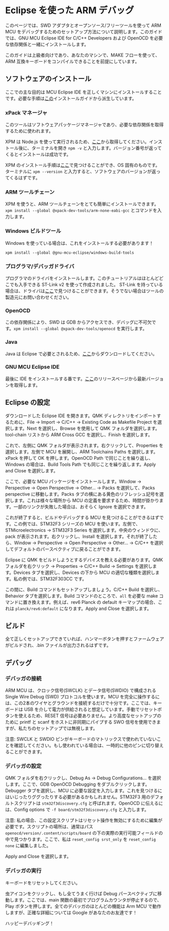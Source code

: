 # Eclipse を使った ARM デバッグ

<!---
  original document: 0.8.58:docs/arm_debugging.md
  git diff 0.8.58 HEAD -- docs/arm_debugging.md | cat
-->

このページでは、SWD アダプタとオープンソース/フリーツールを使って ARM MCU をデバッグするためのセットアップ方法について説明します。このガイドでは、GNU MCU Eclipse IDE for C/C++ Developers および OpenOCD を必要な依存関係と一緒にインストールします。

このガイドは上級者向けであり、あなたのマシンで、MAKE フローを使って、ARM 互換キーボードをコンパイルできることを前提にしています。

## ソフトウェアのインストール

ここでの主な目的は MCU Eclipse IDE を正しくマシンにインストールすることです。必要な手順は[この](https://gnu-mcu-eclipse.github.io/install/)インストールガイドから派生しています。

### xPack マネージャ

このツールはソフトウェアパッケージマネージャであり、必要な依存関係を取得するために使われます。

XPM は Node.js を使って実行されるため、[ここ](https://nodejs.org/en/)から取得してください。インストール後に、ターミナルを開き `npm -v` と入力します。バージョン番号が返ってくるとインストールは成功です。

XPM のインストール手順は[ここ](https://www.npmjs.com/package/xpm)で見つけることができ、OS 固有のものです。ターミナルに `xpm --version` と入力すると、ソフトウェアのバージョンが返ってくるはずです。

### ARM ツールチェーン

XPM を使うと、ARM ツールチェーンをとても簡単にインストールできます。`xpm install --global @xpack-dev-tools/arm-none-eabi-gcc` とコマンドを入力します。

### Windows ビルドツール

Windows を使っている場合は、これをインストールする必要があります！

`xpm install --global @gnu-mcu-eclipse/windows-build-tools`

### プログラマ/デバッガドライバ

プログラマのドライバをインストールします。このチュートリアルはほとんどどこでも入手できる ST-Link v2 を使って作成されました。
ST-Link を持っている場合は、ドライバは[ここ](https://www.st.com/en/development-tools/stsw-link009.html)で見つけることができます。そうでない場合はツールの製造元にお問い合わせください。

### OpenOCD

この依存関係により、SWD は GDB からアクセスでき、デバッグに不可欠です。`xpm install --global @xpack-dev-tools/openocd` を実行します。

### Java

Java は Eclipse で必要とされるため、[ここ](https://www.oracle.com/technetwork/java/javase/downloads/index.html)からダウンロードしてください。

### GNU MCU Eclipse IDE

最後に IDE をインストールする番です。[ここ](https://github.com/gnu-mcu-eclipse/org.eclipse.epp.packages/releases/)のリリースページから最新バージョンを取得します。

## Eclipse の設定

ダウンロードした Eclipse IDE を開きます。QMK ディレクトリをインポートするために、File -> Import -> C/C++ -> Existing Code as Makefile Project を選択します。Next を選択し、Browse を使用して QMK フォルダを選択します。tool-chain リストから ARM Cross GCC を選択し、Finish を選択します。

これで、左側に QMK フォルダが表示されます。右クリックして、Properties を選択します。左側で MCU を展開し、ARM Toolchains Paths を選択します。xPack を押して OK を押します。OpenOCD Path で同じことを繰り返し、Windows の場合は、Build Tools Path でも同じことを繰り返します。Apply and Close を選択します。

ここで、必要な MCU パッケージをインストールします。Window -> Perspective -> Open Perspective -> Other... -> Packs を選択して、Packs perspective に移動します。Packs タブの横にある黄色のリフレッシュ記号を選択します。これは様々な場所から MCU の定義を要求するため、時間が掛かります。一部のリンクが失敗した場合は、おそらく Ignore を選択できます。

これが終了すると、ビルドやデバッグする MCU を見つけることができるはずです。この例では、STM32F3 シリーズの MCU を使います。左側で、STMicroelectronics -> STM32F3 Series を選択します。中央のウィンドウに、pack が表示されます。右クリックし、Install を選択します。それが終了したら、Window -> Perspective -> Open Perspective -> Other... -> C/C++ を選択してデフォルトのパースペクティブに戻ることができます。

Eclipse に QMK をビルドしようとするデバイスを教える必要があります。QMK フォルダを右クリック -> Properties -> C/C++ Build -> Settings を選択します。Devices タブを選択し、Devices の下から MCU の適切な種類を選択します。私の例では、STM32F303CC です。

この間に、Build コマンドもセットアップしましょう。C/C++ Build を選択し、Behavior タブを選択します。Build コマンドのところで、`all` を必要な make コマンドに置き換えます。例えば、rev6 Planck の default キーマップの場合、これは `planck/rev6:default` になります。Apply and Close を選択します。

## ビルド

全て正しくセットアップできていれば、ハンマーボタンを押すとファームウェアがビルドされ、.bin ファイルが出力されるはずです。

## デバッグ

### デバッガの接続

ARM MCU は、クロック信号(SWCLK) とデータ信号(SWDIO) で構成される Single Wire Debug (SWD) プロトコルを使います。MCU を完全に操作するには、この2本のワイヤとグラウンドを接続するだけで十分です。ここでは、キーボードは USB を介して電力が供給されると想定しています。手動でリセットボタンを使えるため、RESET 信号は必要ありません。より高度なセットアップのために printf と scanf をホストに非同期にパイプする SWO 信号を使用できますが、私たちのセットアップでは無視します。

注意: SWCLK と SWDIO ピンがキーボードのマトリックスで使われていないことを確認してください。もし使われている場合は、一時的に他のピンに切り替えることができます。

### デバッガの設定

QMK フォルダを右クリックし、Debug As -> Debug Configurations... を選択します。ここで、GDB OpenOCD Debugging をダブルクリックします。Debugger タブを選択し、MCU に必要な設定を入力します。これを見つけるにはいじったりググったりする必要があるかもしれません。STM32F3 用のデフォルトスクリプトは `stm32f3discovery.cfg` と呼ばれます。OpenOCD に伝えるには、Config options で `-f board/stm32f3discovery.cfg` と入力します。

注意: 私の場合、この設定スクリプトはリセット操作を無効にするために編集が必要です。スクリプトの場所は、通常はパス `openocd/version/.content/scripts/board` の下の実際の実行可能フィールドの中で見つかります。ここで、私は `reset_config srst_only` を `reset_config none` に編集しました。

Apply and Close を選択します。

### デバッガの実行

キーボードをリセットしてください。

虫アイコンをクリックし、もし全てうまく行けば Debug パースペクティブに移動します。ここでは、main 関数の最初でプログラムカウンタが停止するので、Play ボタンを押します。全てのデバッガのほとんどの機能は Arm MCU で動作しますが、正確な詳細については Google があなたのお友達です！


ハッピーデバッギング！
